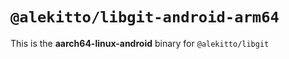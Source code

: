 # `@alekitto/libgit-android-arm64`

This is the **aarch64-linux-android** binary for `@alekitto/libgit`
